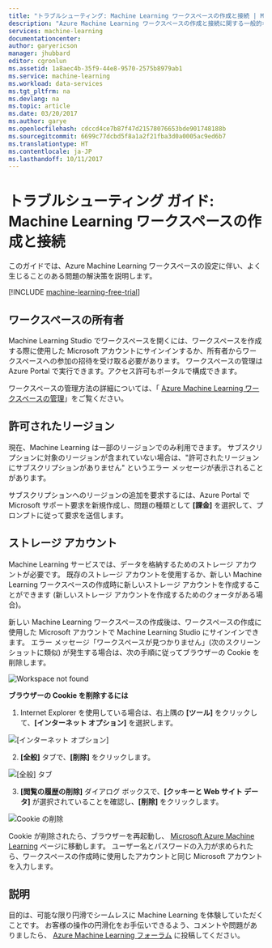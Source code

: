 ```yaml
---
title: "トラブルシューティング: Machine Learning ワークスペースの作成と接続 | Microsoft Docs"
description: "Azure Machine Learning ワークスペースの作成と接続に関する一般的な問題の解決策"
services: machine-learning
documentationcenter: 
author: garyericson
manager: jhubbard
editor: cgronlun
ms.assetid: 1a8aec4b-35f9-44e8-9570-2575b8979ab1
ms.service: machine-learning
ms.workload: data-services
ms.tgt_pltfrm: na
ms.devlang: na
ms.topic: article
ms.date: 03/20/2017
ms.author: garye
ms.openlocfilehash: cdccd4ce7b87f47d21578076653bde901748188b
ms.sourcegitcommit: 6699c77dcbd5f8a1a2f21fba3d0a0005ac9ed6b7
ms.translationtype: HT
ms.contentlocale: ja-JP
ms.lasthandoff: 10/11/2017
---
```

# <a name="troubleshooting-guide-create-and-connect-to-an-machine-learning-workspace"></a>トラブルシューティング ガイド: Machine Learning ワークスペースの作成と接続
このガイドでは、Azure Machine Learning ワークスペースの設定に伴い、よく生じることのある問題の解決策を説明します。

[!INCLUDE [machine-learning-free-trial](../../../includes/machine-learning-free-trial.md)]

## <a name="workspace-owner"></a>ワークスペースの所有者
Machine Learning Studio でワークスペースを開くには、ワークスペースを作成する際に使用した Microsoft アカウントにサインインするか、所有者からワークスペースへの参加の招待を受け取る必要があります。 ワークスペースの管理は Azure Portal で実行できます。アクセス許可もポータルで構成できます。

ワークスペースの管理方法の詳細については、「 [Azure Machine Learning ワークスペースの管理]」をご覧ください。

[Azure Machine Learning ワークスペースの管理]: manage-workspace.md

## <a name="allowed-regions"></a>許可されたリージョン
現在、Machine Learning は一部のリージョンでのみ利用できます。 サブスクリプションに対象のリージョンが含まれていない場合は、"許可されたリージョンにサブスクリプションがありません" というエラー メッセージが表示されることがあります。

サブスクリプションへのリージョンの追加を要求するには、Azure Portal で Microsoft サポート要求を新規作成し、問題の種類として **[課金]** を選択して、プロンプトに従って要求を送信します。

## <a name="storage-account"></a>ストレージ アカウント
Machine Learning サービスでは、データを格納するためのストレージ アカウントが必要です。 既存のストレージ アカウントを使用するか、新しい Machine Learning ワークスペースの作成時に新しいストレージ アカウントを作成することができます (新しいストレージ アカウントを作成するためのクォータがある場合)。

新しい Machine Learning ワークスペースの作成後は、ワークスペースの作成に使用した Microsoft アカウントで Machine Learning Studio にサインインできます。 エラー メッセージ「ワークスペースが見つかりません」(次のスクリーン ショットに類似) が発生する場合は、次の手順に従ってブラウザーの Cookie を削除します。

![Workspace not found][screen3]

**ブラウザーの Cookie を削除するには**

1. Internet Explorer を使用している場合は、右上隅の **[ツール]** をクリックして、**[インターネット オプション]** を選択します。  

![[インターネット オプション]][screen4]

2. **[全般]** タブで、**[削除]** をクリックします。

![[全般] タブ][screen5]

3. **[閲覧の履歴の削除]** ダイアログ ボックスで、**[クッキーと Web サイト データ]** が選択されていることを確認し、**[削除]** をクリックします。

![Cookie の削除][screen6]

Cookie が削除されたら、ブラウザーを再起動し、 [Microsoft Azure Machine Learning](https://studio.azureml.net) ページに移動します。 ユーザー名とパスワードの入力が求められたら、ワークスペースの作成時に使用したアカウントと同じ Microsoft アカウントを入力します。

## <a name="comments"></a>説明

目的は、可能な限り円滑でシームレスに Machine Learning を体験していただくことです。 お客様の操作の円滑化をお手伝いできるよう、コメントや問題がありましたら、 [Azure Machine Learning フォーラム](http://social.msdn.microsoft.com/Forums/windowsazure/home?forum=MachineLearning) に投稿してください。

[screen1]:media/troubleshooting-creating-ml-workspace/screen1.png
[screen2]:media/troubleshooting-creating-ml-workspace/screen2.png
[screen3]:media/troubleshooting-creating-ml-workspace/screen3.png
[screen4]:media/troubleshooting-creating-ml-workspace/screen4.png
[screen5]:media/troubleshooting-creating-ml-workspace/screen5.png
[screen6]:media/troubleshooting-creating-ml-workspace/screen6.png
